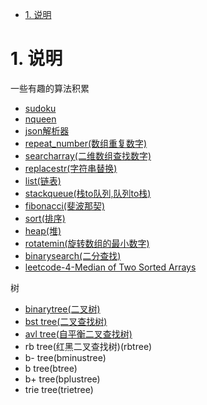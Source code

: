 <!-- TOC -->

- [1. 说明](#1-说明)

<!-- /TOC -->

<a id="markdown-1-说明" name="1-说明"></a>
# 1. 说明

一些有趣的算法积累

* [sudoku](sudoku)
* [nqueen](nqueen)
* [json解析器](json)
* [repeat_number(数组重复数字)](repeat_number)
* [searcharray(二维数组查找数字)](searcharray)
* [replacestr(字符串替换)](replacestr)
* [list(链表)](list)
* [stackqueue(栈to队列,队列to栈)](stackqueue)
* [fibonacci(斐波那契)](fibonacci)
* [sort(排序)](sort)
* [heap(堆)](heap)
* [rotatemin(旋转数组的最小数字)](rotatemin)
* [binarysearch(二分查找)](binarysearch)
* [leetcode-4-Median of Two Sorted Arrays](MedianofTwoSortedArrays)

树
* [binarytree(二叉树)](tree/binarytree)
* [bst tree(二叉查找树)](tree/bsttree)
* [avl tree(自平衡二叉查找树)](tree/avltree)
* rb tree(红黑二叉查找树)(rbtree)
* b- tree(bminustree)
* b tree(btree)
* b+ tree(bplustree)
* trie tree(trietree)
